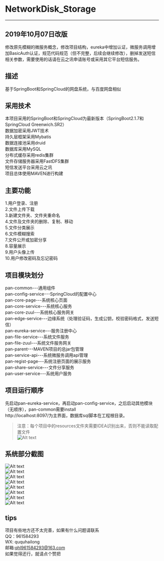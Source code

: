 
# NetworkDisk_Storage
---
## 2019年10月07日改版
修改原先模糊的微服务概念，修改项目结构，eureka中增加认证，微服务调用增加BasicAuth认证，规范代码规范（但不完整，后续会继续修改），删掉发送短信相关参数，需要使用的话请在云之讯申请账号或采用其它平台短信服务。
## 描述
基于SpringBoot和SpringCloud的网盘系统，与百度网盘相似
## 采用技术
本项目采用的SpringBoot和SpringCloud为最新版本（SpringBoot2.1.7和SpringCloud Greenwich.SR2）  
数据加密采用JWT技术  
持久层框架采用Mybatis  
数据连接池采用druid  
数据库采用MySQL  
分布式缓存采用redis集群  
文件存储服务器采用FastDFS集群  
短信发送平台采用云之讯  
项目总体使用MAVEN进行构建
## 主要功能
1.用户登录、注册  
2.文件上传下载  
3.新建文件夹、文件夹重命名  
4.文件及文件夹的删除、复制、移动  
5.文件分类展示  
6.文件模糊搜索  
7.文件公开或加密分享  
8.容量展示  
9.用户头像上传  
10.用户修改密码及忘记密码  
## 项目模块划分
pan-common---通用组件  
pan-config-service---SpringCloud的配置中心  
pan-core-page---系统核心页面  
pan-core-service---系统核心服务  
pan-core-zuul---系统核心服务网关  
pan-edge-service---边缘系统（处理验证码，生成公钥，校验密码格式，发送短信）  
pan-eureka-service---服务注册中心  
pan-file-service---系统文件服务  
pan-file-zuul---系统文件服务网关  
pan-parent---MAVEN项目的总jar包管理  
pan-service-api---系统微服务调用api管理  
pan-regist-page---系统注册页面的展示服务  
pan-share-service---文件分享服务  
pan-user-service---系统用户服务  
## 项目运行顺序
先启动pan-eureka-service，再启动pan-config-service，之后启动其他模块（无顺序），pan-common需要install  
http://localhost:8097/为主界面，数据库sql脚本在工程根目录。  
>注意：每个项目中的resources文件夹需要IDEA识别出来，否则不能读取配置文件  
![Alt text](https://github.com/quhailong/NetworkDisk_Storage/blob/master/9.png)
## 系统部分截图
![Alt text](https://github.com/quhailong/NetworkDisk_Storage/blob/master/1.png)  
![Alt text](https://github.com/quhailong/NetworkDisk_Storage/blob/master/2.png)  
![Alt text](https://github.com/quhailong/NetworkDisk_Storage/blob/master/3.png)  
![Alt text](https://github.com/quhailong/NetworkDisk_Storage/blob/master/4.png)  
![Alt text](https://github.com/quhailong/NetworkDisk_Storage/blob/master/5.png)  
![Alt text](https://github.com/quhailong/NetworkDisk_Storage/blob/master/6.png)  
![Alt text](https://github.com/quhailong/NetworkDisk_Storage/blob/master/7.png)  
![Alt text](https://github.com/quhailong/NetworkDisk_Storage/blob/master/8.png)
## tips
项目有些地方还不太完善，如果有什么问题请联系  
QQ：961584293  
WX: ququhailong  
邮箱:qhl961584293@163.com  
如果觉得还行，就请点个赞把
